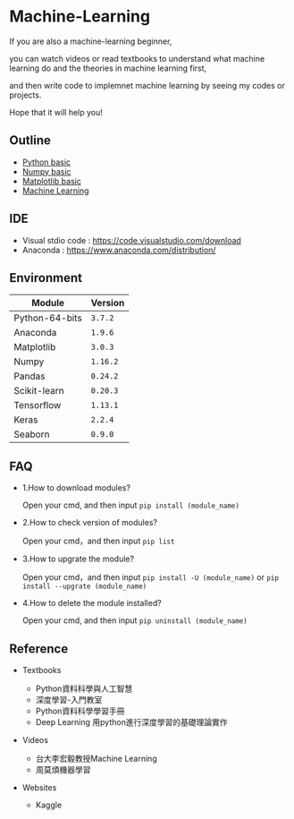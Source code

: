 # Machine-Learning
If you are also a machine-learning beginner, 

you can watch videos or read textbooks to understand what machine learning do and the theories in machine learning first, 

and then write code to implemnet machine learning by seeing my codes or projects.

Hope that it will help you! 

## Outline
  * [Python basic](Basic/Basic.md)
  * [Numpy basic](Numpy/Numpy.md)
  * [Matplotlib basic](Matplotlib/Matplotlib.md)
  * [Machine Learning](ML/ML.md)

## IDE 
 * Visual stdio code : https://code.visualstudio.com/download
 * Anaconda : https://www.anaconda.com/distribution/

## Environment
|Module|Version|
|-|-|
|Python-64-bits|`3.7.2`|
|Anaconda|`1.9.6`|
|Matplotlib|`3.0.3`|
|Numpy|`1.16.2`|
|Pandas|`0.24.2`|
|Scikit-learn|`0.20.3`|
|Tensorflow|`1.13.1`|
|Keras|`2.2.4`|
|Seaborn|`0.9.0`|

## FAQ 
* 1.How to download modules?

   Open your cmd, and then input `pip install (module_name)`

* 2.How to check version of modules?

   Open your cmd，and then input `pip list`
   
* 3.How to upgrate the module?

   Open your cmd，and then input `pip install -U (module_name)` or `pip install --upgrate (module_name)`
   
* 4.How to delete the module installed?

   Open your cmd, and then input `pip uninstall (module_name)`

## Reference
 * Textbooks
   * Python資料科學與人工智慧
   * 深度學習-入門教室
   * Python資料科學學習手冊
   * Deep Learning 用python進行深度學習的基礎理論實作
 
 * Videos
   * 台大李宏毅教授Machine Learning
   * 周莫煩機器學習
  
 * Websites
   * Kaggle
